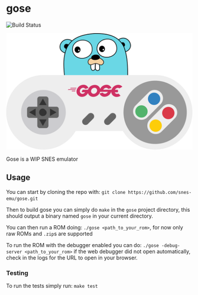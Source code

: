 # gose
![Build Status](https://github.com/snes-emu/gose/workflows/Go/badge.svg?branch=master)

![Gose logo](./logos/logo.svg)

Gose is a WIP SNES emulator

## Usage

You can start by cloning the repo with: `git clone https://github.com/snes-emu/gose.git`

Then to build gose you can simply do `make` in the `gose` project directory, this should output a binary named `gose` in your current directory.

You can then run a ROM doing: `./gose <path_to_your_rom>`, for now only raw ROMs and `.zip`s are supported

To run the ROM with the debugger enabled you can do: `./gose -debug-server <path_to_your_rom>` if the web debugger did not open automatically, check in the logs for the URL to open in your browser.

### Testing

To run the tests simply run: `make test`
